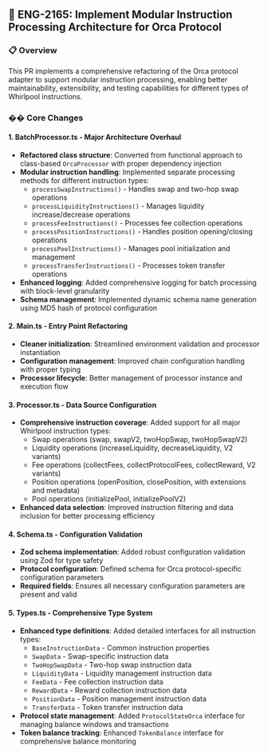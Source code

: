 ## 🚀 **ENG-2165: Implement Modular Instruction Processing Architecture for Orca Protocol**

### 📋 **Overview**

This PR implements a comprehensive refactoring of the Orca protocol adapter to support modular instruction processing, enabling better maintainability, extensibility, and testing capabilities for different types of Whirlpool instructions.

### �� **Core Changes**

#### **1. BatchProcessor.ts - Major Architecture Overhaul**

- **Refactored class structure**: Converted from functional approach to class-based `OrcaProcessor` with proper dependency injection
- **Modular instruction handling**: Implemented separate processing methods for different instruction types:
  - `processSwapInstructions()` - Handles swap and two-hop swap operations
  - `processLiquidityInstructions()` - Manages liquidity increase/decrease operations
  - `processFeeInstructions()` - Processes fee collection operations
  - `processPositionInstructions()` - Handles position opening/closing operations
  - `processPoolInstructions()` - Manages pool initialization and management
  - `processTransferInstructions()` - Processes token transfer operations
- **Enhanced logging**: Added comprehensive logging for batch processing with block-level granularity
- **Schema management**: Implemented dynamic schema name generation using MD5 hash of protocol configuration

#### **2. Main.ts - Entry Point Refactoring**

- **Cleaner initialization**: Streamlined environment validation and processor instantiation
- **Configuration management**: Improved chain configuration handling with proper typing
- **Processor lifecycle**: Better management of processor instance and execution flow

#### **3. Processor.ts - Data Source Configuration**

- **Comprehensive instruction coverage**: Added support for all major Whirlpool instruction types:
  - Swap operations (swap, swapV2, twoHopSwap, twoHopSwapV2)
  - Liquidity operations (increaseLiquidity, decreaseLiquidity, V2 variants)
  - Fee operations (collectFees, collectProtocolFees, collectReward, V2 variants)
  - Position operations (openPosition, closePosition, with extensions and metadata)
  - Pool operations (initializePool, initializePoolV2)
- **Enhanced data selection**: Improved instruction filtering and data inclusion for better processing efficiency

#### **4. Schema.ts - Configuration Validation**

- **Zod schema implementation**: Added robust configuration validation using Zod for type safety
- **Protocol configuration**: Defined schema for Orca protocol-specific configuration parameters
- **Required fields**: Ensures all necessary configuration parameters are present and valid

#### **5. Types.ts - Comprehensive Type System**

- **Enhanced type definitions**: Added detailed interfaces for all instruction types:
  - `BaseInstructionData` - Common instruction properties
  - `SwapData` - Swap-specific instruction data
  - `TwoHopSwapData` - Two-hop swap instruction data
  - `LiquidityData` - Liquidity management instruction data
  - `FeeData` - Fee collection instruction data
  - `RewardData` - Reward collection instruction data
  - `PositionData` - Position management instruction data
  - `TransferData` - Token transfer instruction data
- **Protocol state management**: Added `ProtocolStateOrca` interface for managing balance windows and transactions
- **Token balance tracking**: Enhanced `TokenBalance` interface for comprehensive balance monitoring
